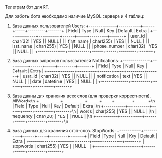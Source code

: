 Телеграм бот для RT.

Для работы бота необходимо наличие MySQL сервера и 4 таблиц:

1. База данных пользователей Users:
+--------------+-----------+------+-----+---------+-------+
| Field        | Type      | Null | Key | Default | Extra |
+--------------+-----------+------+-----+---------+-------+
| user_id      | char(32)  | YES  |     | NULL    |       |
| first_name   | char(255) | YES  |     | NULL    |       |
| last_name    | char(255) | YES  |     | NULL    |       |
| phone_number | char(32)  | YES  |     | NULL    |       |
+--------------+-----------+------+-----+---------+-------+

2. База данных запросов пользователей Notifications:
+--------------+----------+------+-----+---------+-------+
| Field        | Type     | Null | Key | Default | Extra |
+--------------+----------+------+-----+---------+-------+
| user_id      | char(32) | YES  |     | NULL    |       |
| notification | text     | YES  |     | NULL    |       |
| date         | datetime | YES  |     | NULL    |       |
+--------------+----------+------+-----+---------+-------+

3. База данны для хранения всех слов (для проверки корректности). AllWords:\n
+-----------+-----------+------+-----+---------+-------+\n
| Field     | Type      | Null | Key | Default | Extra |\n
+-----------+-----------+------+-----+---------+-------+\n
| words     | char(255) | YES  |     | NULL    |       |\n
| frequency | char(20)  | YES  |     | NULL    |       |\n
+-----------+-----------+------+-----+---------+-------+\n

4. База данных для хранения стоп-слов. StopWords:
+-----------+-----------+------+-----+---------+-------+
| Field     | Type      | Null | Key | Default | Extra |
+-----------+-----------+------+-----+---------+-------+
| stopwords | char(255) | YES  |     | NULL    |       |
+-----------+-----------+------+-----+---------+-------+
